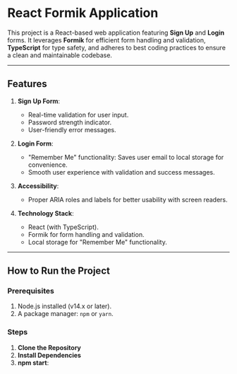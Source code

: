 # React Formik Application

This project is a React-based web application featuring **Sign Up** and **Login** forms. It leverages **Formik** for efficient form handling and validation, **TypeScript** for type safety, and adheres to best coding practices to ensure a clean and maintainable codebase.

---

## Features

1. **Sign Up Form**:
   - Real-time validation for user input.
   - Password strength indicator.
   - User-friendly error messages.

2. **Login Form**:
   - "Remember Me" functionality: Saves user email to local storage for convenience.
   - Smooth user experience with validation and success messages.

3. **Accessibility**:
   - Proper ARIA roles and labels for better usability with screen readers.

4. **Technology Stack**:
   - React (with TypeScript).
   - Formik for form handling and validation.
   - Local storage for "Remember Me" functionality.

---

## How to Run the Project

### Prerequisites

1. Node.js installed (v14.x or later).
2. A package manager: `npm` or `yarn`.

### Steps

1. **Clone the Repository**
2. **Install Dependencies**
3. **npm start**:
  

